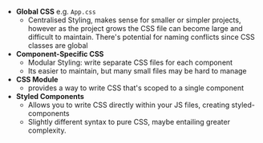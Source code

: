 - **Global CSS** e.g. `App.css`
	- Centralised Styling, makes sense for smaller or simpler projects, however as the project grows the CSS file can become large and difficult to maintain. There's potential for naming conflicts since CSS classes are global
- **Component-Specific CSS** 
	- Modular Styling: write separate CSS files for each component 
	- Its easier to maintain, but many small files may be hard to manage
- **CSS Module** 
	- provides a way to write CSS that's scoped to a single component 
- **Styled Components** 
	- Allows you to write CSS directly within your JS files, creating styled-components 
	- Slightly different syntax to pure CSS, maybe entailing greater complexity.